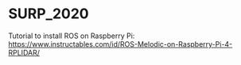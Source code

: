 # SURP_2020

Tutorial to install ROS on Raspberry Pi:
https://www.instructables.com/id/ROS-Melodic-on-Raspberry-Pi-4-RPLIDAR/
